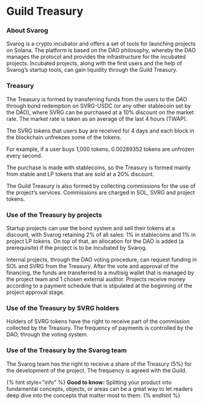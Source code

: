 # Guild Treasury

### About Svarog <a href="#docs-internal-guid-91bf92ab-7fff-605b-ec9f-244b3d3b14b1" id="docs-internal-guid-91bf92ab-7fff-605b-ec9f-244b3d3b14b1"></a>

Svarog is a crypto incubator and offers a set of tools for launching projects on Solana. The platform is based on the DAO philosophy, whereby the DAO manages the protocol and provides the infrastructure for the incubated projects. Incubated projects, along with the first users and the help of Svarog’s startup tools, can gain liquidity through the Guild Treasury.&#x20;

### Treasury

The Treasury is formed by transferring funds from the users to the DAO through bond redemption on SVRG-USDC (or any other stablecoin set by the DAO), where SVRG can be purchased at a 10% discount on the market rate. The market rate is taken as an average of the last 4 hours (TWAP).

The SVRG tokens that users buy are received for 4 days and each block in the blockchain unfreezes some of the tokens.&#x20;

For example, if a user buys 1,000 tokens, 0.00289352 tokens are unfrozen every second.

The purchase is made with stablecoins, so the Treasury is formed mainly from stable and LP tokens that are sold at a 20% discount.

The Guild Treasury is also formed by collecting commissions for the use of the project’s services. Commissions are charged in SOL, SVRG and project tokens.

### Use of the Treasury by projects

Startup projects can use the bond system and sell their tokens at a discount, with Svarog retaining 2% of all sales: 1% in stablecoins and 1% in project LP tokens. On top of that, an allocation for the DAO is added (a prerequisite) if the project is to be incubated by Svarog.

Internal projects, through the DAO voting procedure, can request funding in SOL and SVRG from the Treasury. After the vote and approval of the financing, the funds are transferred to a multisig wallet that is managed by the project team and 1 chosen external auditor. Projects receive money according to a payment schedule that is stipulated at the beginning of the project approval stage.

### Use of the Treasury by SVRG holders

Holders of SVRG tokens have the right to receive part of the commission collected by the Treasury. The frequency of payments is controlled by the DAO, through the voting system.

### Use of the Treasury by the Svarog team

The Svarog team has the right to receive a share of the Treasury (5%) for the development of the project. The frequency is agreed with the Guild.

{% hint style="info" %}
**Good to know:** Splitting your product into fundamental concepts, objects, or areas can be a great way to let readers deep dive into the concepts that matter most to them.
{% endhint %}
